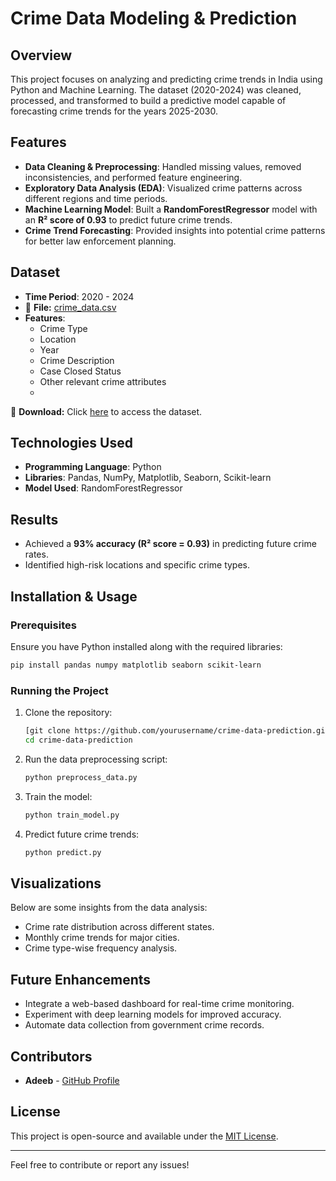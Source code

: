 # Crime Data Modeling & Prediction

## Overview
This project focuses on analyzing and predicting crime trends in India using Python and Machine Learning. The dataset (2020-2024) was cleaned, processed, and transformed to build a predictive model capable of forecasting crime trends for the years 2025-2030.

## Features
- **Data Cleaning & Preprocessing**: Handled missing values, removed inconsistencies, and performed feature engineering.
- **Exploratory Data Analysis (EDA)**: Visualized crime patterns across different regions and time periods.
- **Machine Learning Model**: Built a **RandomForestRegressor** model with an **R² score of 0.93** to predict future crime trends.
- **Crime Trend Forecasting**: Provided insights into potential crime patterns for better law enforcement planning.

## Dataset
- **Time Period**: 2020 - 2024
- 📂 **File:** [crime_data.csv]("crime_dataset_india.csv")  
- **Features**:
  - Crime Type
  - Location
  - Year
  - Crime Description
  - Case Closed Status
  - Other relevant crime attributes
  - 
🔗 **Download:** Click [here](crime_dataset_india.csv) to access the dataset.

## Technologies Used
- **Programming Language**: Python
- **Libraries**: Pandas, NumPy, Matplotlib, Seaborn, Scikit-learn
- **Model Used**: RandomForestRegressor

## Results
- Achieved a **93% accuracy (R² score = 0.93)** in predicting future crime rates.
- Identified high-risk locations and specific crime types.

## Installation & Usage
### Prerequisites
Ensure you have Python installed along with the required libraries:
```bash
pip install pandas numpy matplotlib seaborn scikit-learn
```

### Running the Project
1. Clone the repository:
   ```bash
   [git clone https://github.com/yourusername/crime-data-prediction.git](https://github.com/Adeeb0330/Crime-Data-Modeling-and-Predcition.git)
   cd crime-data-prediction
   ```
2. Run the data preprocessing script:
   ```bash
   python preprocess_data.py
   ```
3. Train the model:
   ```bash
   python train_model.py
   ```
4. Predict future crime trends:
   ```bash
   python predict.py
   ```

## Visualizations
Below are some insights from the data analysis:
- Crime rate distribution across different states.
- Monthly crime trends for major cities.
- Crime type-wise frequency analysis.

## Future Enhancements
- Integrate a web-based dashboard for real-time crime monitoring.
- Experiment with deep learning models for improved accuracy.
- Automate data collection from government crime records.

## Contributors
- **Adeeb** - [GitHub Profile](https://github.com/yourusername)

## License
This project is open-source and available under the [MIT License](LICENSE).

---
Feel free to contribute or report any issues!
